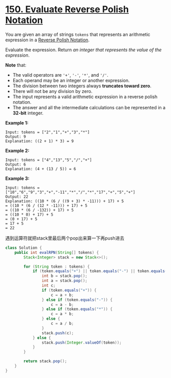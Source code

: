 # [150. Evaluate Reverse Polish Notation](https://leetcode.com/problems/evaluate-reverse-polish-notation/)

You are given an array of strings `tokens` that represents an arithmetic expression in a [Reverse Polish Notation](http://en.wikipedia.org/wiki/Reverse_Polish_notation).

Evaluate the expression. Return *an integer that represents the value of the expression*.

**Note** that:

- The valid operators are `'+'`, `'-'`, `'*'`, and `'/'`.
- Each operand may be an integer or another expression.
- The division between two integers always **truncates toward zero**.
- There will not be any division by zero.
- The input represents a valid arithmetic expression in a reverse polish notation.
- The answer and all the intermediate calculations can be represented in a **32-bit** integer.

 

**Example 1:**

```
Input: tokens = ["2","1","+","3","*"]
Output: 9
Explanation: ((2 + 1) * 3) = 9
```

**Example 2:**

```
Input: tokens = ["4","13","5","/","+"]
Output: 6
Explanation: (4 + (13 / 5)) = 6
```

**Example 3:**

```
Input: tokens = ["10","6","9","3","+","-11","*","/","*","17","+","5","+"]
Output: 22
Explanation: ((10 * (6 / ((9 + 3) * -11))) + 17) + 5
= ((10 * (6 / (12 * -11))) + 17) + 5
= ((10 * (6 / -132)) + 17) + 5
= ((10 * 0) + 17) + 5
= (0 + 17) + 5
= 17 + 5
= 22
```

 

遇到运算符就把stack里最后两个pop出来算一下再push进去

```java
class Solution {
    public int evalRPN(String[] tokens) {
        Stack<Integer> stack = new Stack<>();

        for (String token : tokens) {
            if (token.equals("+") || token.equals("-") || token.equals("*") || token.equals("/")) {
                int b = stack.pop();
                int a = stack.pop();
                int c;
                if (token.equals("+")) {
                    c = a + b;
                } else if (token.equals("-")) {
                    c = a - b;
                } else if (token.equals("*")) {
                    c = a * b;
                } else {
                    c = a / b;
                }
                stack.push(c);
            } else {
                stack.push(Integer.valueOf(token));
            }
        }

        return stack.pop();
    }
}
```


